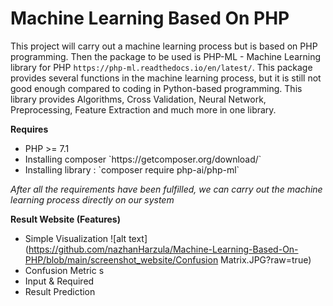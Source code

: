 # Machine Learning Based On PHP

This project will carry out a machine learning process but is based on PHP programming. Then the package to be used is PHP-ML - Machine Learning library for PHP `https://php-ml.readthedocs.io/en/latest/`. This package provides several functions in the machine learning process, but it is still not good enough compared to coding in Python-based programming. This library provides Algorithms, Cross Validation, Neural Network, Preprocessing, Feature Extraction and much more in one library.

<b>Requires</b>
<ul>
  <li>PHP >= 7.1</li>
  <li>Installing composer  `https://getcomposer.org/download/`</li>
  <li>Installing library : `composer require php-ai/php-ml`</li>
</ul>  
<i>After all the requirements have been fulfilled, we can carry out the machine learning process directly on our system</i>

<b>Result Website (Features)</b>
* Simple Visualization
![alt text](https://github.com/nazhanHarzula/Machine-Learning-Based-On-PHP/blob/main/screenshot_website/Confusion Matrix.JPG?raw=true)
* Confusion Metric s
* Input & Required
* Result Prediction
